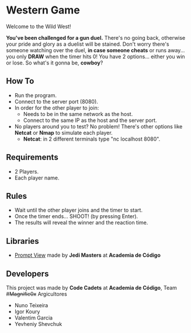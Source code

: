 # Western Game
Welcome to the Wild West!

**You've been challenged for a gun duel.**
There's no going back, otherwise your pride and glory as a duelist will be stained.
Don't worry there's someone watching over the duel, **in case someone cheats** or runs away... you only **DRAW** when the timer hits 0!
You have 2 options... either you win or lose. So what's it gonna be, **cowboy**?

## How To
 - Run the program.
 - Connect to the server port (8080).
 - In order for the other player to join:
    - Needs to be in the same network as the host.
    - Connect to the same IP as the host and the server port.
 - No players around you to test? No problem! There's other options like **Netcat** or **Nmap** to simulate each player.
    - **Netcat**: in 2 different terminals type "nc localhost 8080". 

## Requirements
 - 2 Players.
 - Each player name.
 
## Rules
 - Wait until the other player joins and the timer to start.
 - Once the timer ends... SHOOT! (by pressing Enter).
 - The results will reveal the winner and the reaction time.

## Libraries
 - [Prompt View](https://github.com/academia-de-codigo/prompt-view) made by **Jedi Masters** at **Academia de Código**

## Developers
This project was made by **Code Cadets** at **Academia de Código**, Team #~~Magnific0x~~ Argicultores
 - Nuno Teixeira
 - Igor Koury
 - Valentim Garcia
 - Yevheniy Shevchuk
